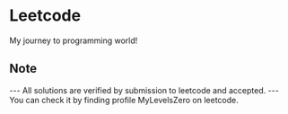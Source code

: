 # Leetcode

My journey to programming world!


## Note
--- All solutions are verified by submission to leetcode and accepted.
--- You can check it by finding profile MyLevelsZero on leetcode.
